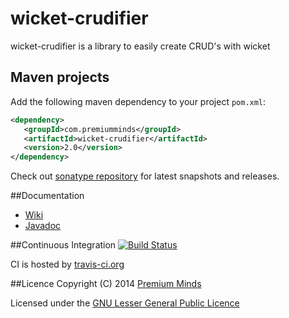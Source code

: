 wicket-crudifier
================

wicket-crudifier is a library to easily create CRUD's with wicket

## Maven projects
Add the following maven dependency to your project `pom.xml`:

```xml
<dependency>
   <groupId>com.premiumminds</groupId>
   <artifactId>wicket-crudifier</artifactId>
   <version>2.0</version>
</dependency>
```
Check out [sonatype repository](https://oss.sonatype.org/index.html#nexus-search;quick~wicket-crudifier) for latest snapshots and releases.

##Documentation
- [Wiki](https://github.com/premium-minds/wicket-crudifier/wiki)
- [Javadoc](http://premium-minds.github.io/wicket-crudifier/apidocs/)

##Continuous Integration
[![Build Status](https://travis-ci.org/premium-minds/wicket-crudifier.png?branch=master)](https://travis-ci.org/premium-minds/wicket-crudifier)

CI is hosted by [travis-ci.org](https://travis-ci.org/)

##Licence
Copyright (C) 2014 [Premium Minds](http://www.premium-minds.com/)

Licensed under the [GNU Lesser General Public Licence](http://www.gnu.org/licenses/lgpl.html)
